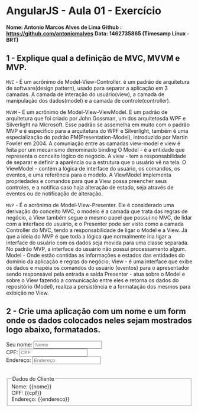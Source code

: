 # AngularJS - Aula 01 - Exercício
**Nome: Antonio Marcos Alves de Lima**
**Github : https://github.com/antoniomalves**
**Data: 1462735865 (Timesamp Linux - BRT)**

## 1 - Explique  qual a definição de MVC, MVVM e MVP.

`MVC` - É um acrônimo de Model-View-Controller.
é um padrão de arquitetura de software(design pattern), usado para separar a aplicação em 3 camadas.
A camada de interação do usuário(view), a camada de manipulação dos dados(model) e a camada de controle(controller).

`MVVM` - É um acrônimo de Model-View-ViewModel. É um padrão de arquitetura que foi criado
por John Gossman, um dos arquitetosda WPF e Silverlight na Microsoft. Esse padrão se assemelha em muito com o padrão MVP e é especifico
para a arquitetura do WPF e Silverlight, também é uma especialização do padrão PM(Presentation-Model), introduzido por Martin Fowler em 2004.
A comuniação entre as camadas view-model e view é feita por um mecanismo denominado binding
O Model - é a entidade que representa o conceito lógico do negócio.
A view - tem a responsabilidade  de separar e definir a aparência ou a estrutura que o usuário vê na tela.
O ViewModel - contém a lógica de interface do usuário, os comandos, os eventos, e uma referência para o modelo. A ViewModel
implementa propriedades e comandos para que a View possa preencher seus controles, e a notifica
caso haja alteração de estado, seja através de eventos ou de notificação de alteração.

`MVP` - É o acrônimo de Model-View-Presenter.
Ele é considerado uma derivação do conceito MVC, o modelo é a camada que trata das regras de negócio, a View também segue o mesmo
papel que possui no MVC, de lidar com a interface do usuário, e o Presenter pode ser visto como a camada Controller do MVC, tendo a responsabilidade
de ligar o Model e a View.
Já que a ideia do MVP é que toda a lógica que normalmente iria ligar a interface do usuário com os dados seja movida para uma classe separada.
No padrão MVP, a interface do usuário não possui processamento algum.
Model - Onde estão contidas as informações e estados das entidades do domínio da aplicação e regras do negócio;
View - é uma interface que exibe os dados e mapeia os comandos do usuário (eventos) para o apresentador sendo responsável pela entrada e saída
Presenter - atua sobre o Model e sobre o View fazendo a comunicação entre eles e retorna os dados do repositório (Model), realiza a persistência e a formatação dos mesmos para exibição no View.


## 2 - Crie uma aplicação com um nome e um form onde os dados colocados neles sejam mostrados logo abaixo, formatados.

<!DOCTYPE html>
<html lang="pt-br">
<head>
    <meta charset="UTF-8">
    <script src="https://ajax.googleapis.com/ajax/libs/angularjs/1.5.5/angular.min.js"></script>
    <link rel="stylesheet" href="https://maxcdn.bootstrapcdn.com/bootstrap/3.3.6/css/bootstrap.min.css">
    <title>Aula 1 - Angular BeMEAN</title>
</head>
<body data-ng-app="BeMEAN">
   <form>
   <div class="form-group">
          <label for="nome"> Seu nome:</label>
          <input type="text" name="nome" class="form-control"  placeholder="Nome" data-ng-model="nome"></input>
   </div>

   <div class="form-group">
          <label for="cpf"> CPF:   </label>
          <input type="text" name="cpf" class="form-control" placeholder="CPF" data-ng-model="cpf"></input>
   </div>

   <div class="form-group">
          <label for="endereco"> Endereço: </label>
          <input type="text" name="endereco" class="form-control" placeholder="Endereço" data-ng-model="endereco"></input>
   </div>

</form>
<br />
  <fieldset >
   <legend> Dados do Cliente</legend>
      Nome: {{nome}}<br />
      CPF:     {{cpf}}<br />
      Endereço: {{endereco}}<br />
  </fieldset>
  <script type="text/javascript">
              angular.module('BeMEAN', [])
  </script>
</body>
</html>